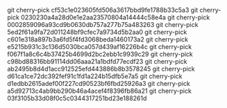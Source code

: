 
git cherry-pick cf53c1e023605fd506a3617bbd9fe1788b33c5a3
git cherry-pick 0230230a4a28d0e1e2aa23570804a14444c58e4a
git cherry-pick 0002859096a93cd9b0630db757a277b75a483263
git cherry-pick 5ed2f61a9fa72d011248bf9cfec7a9734d5b2aa0
git cherry-pick c601e318a897b3a6fd5f4fd3068beda1460173a2
git cherry-pick e5215b931c3c136d5030bca057d439af16226b4c
git cherry-pick f067f1a8c6c4b37425b4699d2bc2ebb1c9939c29
git cherry-pick c98bd88316bb91114dd06aaa21a1bdfd77ecdf23
git cherry-pick ab2495b8d4d1acc912525efd443886b8b3578245
git cherry-pick d61ca1ce72dc392fef91c1fd1a224b15dfb5e7a5
git cherry-pick d1edbb2615adef00f227cd90523bf6fbd25926a3
git cherry-pick a5d92713c4ab9bb290b46a4acef4f8396fb86a21
git cherry-pick 03f3105b33d08f0c5c0344317251bd23e188261d
